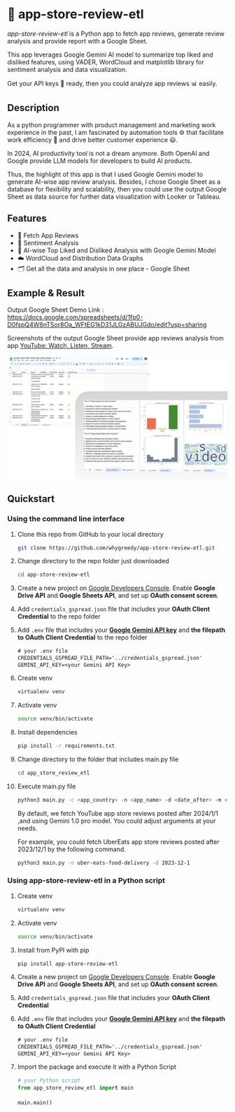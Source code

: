 # 📱 app-store-review-etl

[//]: # (![PyPI - Downloads]&#40;&#41;)

[//]: # (![PyPI - License]&#40;&#41;)

[//]: # (<a href="" /></a>)

*app-store-review-etl* is a Python app to fetch app reviews, generate review analysis and provide report with a Google Sheet. 

This app leverages Google Gemini AI model to summarize top liked and disliked features, using VADER, WordCloud and matplotlib library for sentiment analysis and data visualization.

Get your API keys 🔑 ready, then you could analyze app reviews 📊 easily.

## Description
As a python programmer with product management and marketing work experience in the past, I am fascinated by automation tools ⚙️ that facilitate work efficiency 🚀 and drive better customer experience 😃.

In 2024, AI productivity tool is not a dream anymore. Both OpenAI and Google provide LLM models for developers to build AI products.

Thus, the highlight of this app is that I used Google Gemini model to generate AI-wise app review analysis.
Besides, I chose Google Sheet as a database for flexibility and scalability, then you could use the output Google Sheet as data source for further data visualization with Looker or Tableau.

## Features
- 💾 Fetch App Reviews
- 💛 Sentiment Analysis
- 🧠 AI-wise Top Liked and Disliked Analysis with Google Gemini Model 
- ☁️ WordCloud and Distribution Data Graphs
- 🗂️ Get all the data and analysis in one place - Google Sheet

## Example & Result
Output Google Sheet Demo Link : 
https://docs.google.com/spreadsheets/d/1fp0-D0fspQ4W8nTSor8Oa_WFtEG1kD31JLGzABUJGdo/edit?usp=sharing

Screenshots of the output Google Sheet provide app reviews analysis from app [YouTube: Watch, Listen, Stream](https://apps.apple.com/us/app/youtube-watch-listen-stream/id544007664).

![resultImage](https://raw.githubusercontent.com/whygreedy/app-store-review-etl/main/images/demo_output_result.png)

## Quickstart

### Using the command line interface
1. Clone this repo from GitHub to your local directory
    ```bash
    git clone https://github.com/whygreedy/app-store-review-etl.git
    ```
2. Change directory to the repo folder just downloaded
    ```bash
    cd app-store-review-etl
    ```
3. Create a new project on [Google Developers Console](https://console.developers.google.com/). 
   Enable **Google Drive API** and **Google Sheets API**, and set up **OAuth consent screen**.

4. Add `credentials_gspread.json` file that includes your **OAuth Client Credential** to the repo folder

5. Add `.env` file that includes your **[Google Gemini API key](https://ai.google.dev/gemini-api)** and **the filepath to OAuth Client Credential** to the repo folder
    ```
    # your .env file
    CREDENTIALS_GSPREAD_FILE_PATH='../credentials_gspread.json'
    GEMINI_API_KEY=<your Gemini API Key>
    ```
6. Create venv
    ```bash
    virtualenv venv
    ```
7. Activate venv
    ```bash
    source venv/bin/activate
    ```
8. Install dependencies
    ```bash
    pip install -r requirements.txt
    ```
9. Change directory to the folder that includes main.py file
    ```bash
    cd app_store_review_etl
    ```
10. Execute main.py file
    ```bash
    python3 main.py -c <app_country> -n <app_name> -d <date_after> -m <ai_model>
    ```
    By default, we fetch YouTube app store reviews posted after 2024/1/1 
    ,and using Gemini 1.0 pro model. You could adjust arguments at your needs.
    
    For example, you could fetch UberEats app store reviews posted after 2023/12/1 by the following command.
    ```bash
    python3 main.py -n uber-eats-food-delivery -d 2023-12-1
    ```


### Using app-store-review-etl in a Python script
1. Create venv
    ```bash
    virtualenv venv
    ```
2. Activate venv
    ```bash
    source venv/bin/activate
    ```
3. Install from PyPI with pip
    ```bash
    pip install app-store-review-etl
    ```
4. Create a new project on [Google Developers Console](https://console.developers.google.com/). 
   Enable **Google Drive API** and **Google Sheets API**, and set up **OAuth consent screen**.

5. Add `credentials_gspread.json` file that includes your **OAuth Client Credential**

6. Add `.env` file that includes your **[Google Gemini API key](https://ai.google.dev/gemini-api)** and **the filepath to OAuth Client Credential**
    ```
    # your .env file
    CREDENTIALS_GSPREAD_FILE_PATH='../credentials_gspread.json'
    GEMINI_API_KEY=<your Gemini API Key>
    ```
   
7. Import the package and execute it with a Python Script
    ```python
    # your Python script
    from app_store_review_etl import main
    
    main.main()
    ```
